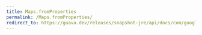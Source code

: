 ```yaml
---
title: Maps.fromProperties
permalink: /Maps.fromProperties/
redirect_to: https://guava.dev/releases/snapshot-jre/api/docs/com/google/common/collect/Maps.html#fromProperties-java.util.Properties-
---
```

